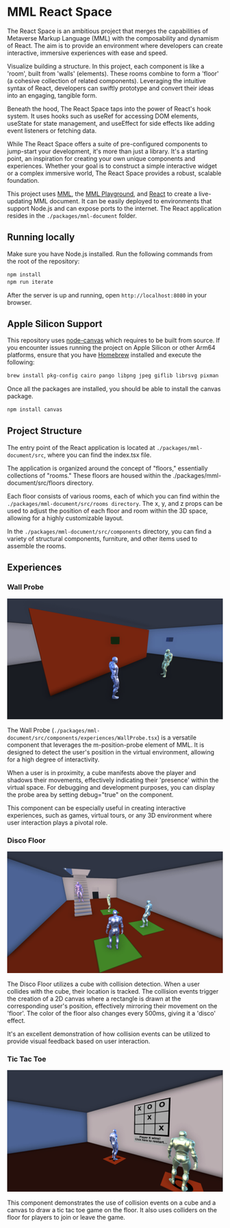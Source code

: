 # MML React Space

The React Space is an ambitious project that merges the capabilities of Metaverse Markup Language (MML) with the composability and dynamism of React. The aim is to provide an environment where developers can create interactive, immersive experiences with ease and speed.

Visualize building a structure. In this project, each component is like a 'room', built from 'walls' (elements). These rooms combine to form a 'floor' (a cohesive collection of related components). Leveraging the intuitive syntax of React, developers can swiftly prototype and convert their ideas into an engaging, tangible form.

Beneath the hood, The React Space taps into the power of React's hook system. It uses hooks such as useRef for accessing DOM elements, useState for state management, and useEffect for side effects like adding event listeners or fetching data.

While The React Space offers a suite of pre-configured components to jump-start your development, it's more than just a library. It's a starting point, an inspiration for creating your own unique components and experiences. Whether your goal is to construct a simple interactive widget or a complex immersive world, The React Space provides a robust, scalable foundation.

This project uses [MML](https://mml.io), the [MML Playground](https://github.com/mml-io/mml-playground/), and [React](https://react.dev/) to create a live-updating MML document. It can be easily deployed to environments that support Node.js and can expose ports to the internet. The React application resides in the `./packages/mml-document` folder.

## Running locally

Make sure you have Node.js installed. Run the following commands from the root of the repository:

```bash
npm install
npm run iterate
```

After the server is up and running, open `http://localhost:8080` in your browser.

## Apple Silicon Support

This repository uses [node-canvas](https://www.npmjs.com/package/canvas) which requires to be built from source. If you encounter issues running the project on Apple Silicon or other Arm64 platforms, ensure that you have [Homebrew](https://brew.sh/) installed and execute the following:

```bash
brew install pkg-config cairo pango libpng jpeg giflib librsvg pixman
```

Once all the packages are installed, you should be able to install the canvas package.

```bash
npm install canvas
```

## Project Structure
The entry point of the React application is located at `./packages/mml-document/src`, where you can find the index.tsx file.

The application is organized around the concept of "floors," essentially collections of "rooms." These floors are housed within the ./packages/mml-document/src/floors directory.

Each floor consists of various rooms, each of which you can find within the `./packages/mml-document/src/rooms directory`. The x, y, and z props can be used to adjust the position of each floor and room within the 3D space, allowing for a highly customizable layout.

In the `./packages/mml-document/src/components` directory, you can find a variety of structural components, furniture, and other items used to assemble the rooms.

## Experiences

### Wall Probe

![Wall Probe](./images/wall-probe.png)

The Wall Probe (`./packages/mml-document/src/components/experiences/WallProbe.tsx`) is a versatile component that leverages the m-position-probe element of MML. It is designed to detect the user's position in the virtual environment, allowing for a high degree of interactivity.

When a user is in proximity, a cube manifests above the player and shadows their movements, effectively indicating their 'presence' within the virtual space. For debugging and development purposes, you can display the probe area by setting debug="true" on the component.

This component can be especially useful in creating interactive experiences, such as games, virtual tours, or any 3D environment where user interaction plays a pivotal role.

### Disco Floor

![Disco Floor](./images/disco-floor.png)

The Disco Floor utilizes a cube with collision detection. When a user collides with the cube, their location is tracked. The collision events trigger the creation of a 2D canvas where a rectangle is drawn at the corresponding user's position, effectively mirroring their movement on the 'floor'. The color of the floor also changes every 500ms, giving it a 'disco' effect.

It's an excellent demonstration of how collision events can be utilized to provide visual feedback based on user interaction.

### Tic Tac Toe

![Tic Tac Toe](./images/tic-tac-toe.png)

This component demonstrates the use of collision events on a cube and a canvas to draw a tic tac toe game on the floor. It also uses colliders on the floor for players to join or leave the game.